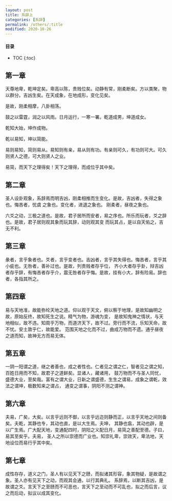 ```yaml
---
layout: post
title: 系辞上
categories: [系辞]
permalink: /others/:title
modified: 2020-10-26
---
```


#### 目录

* TOC
{:toc}

## 第一章

天尊地卑，乾坤定矣。卑高以陈，贵贱位矣。动静有常，刚柔断矣。方以类聚，物以群分。吉凶生矣。在天成象，在地成形，变化见矣。

是故，刚柔相摩，八卦相荡。

鼓之以雷霆，润之以风雨。日月运行，一寒一署。乾道成男，坤道成女。

乾知大始，坤作成物。

乾以易知，坤以简能。

易则易知，简则易从。易知则有亲，易从则有功。有亲则可久，有功则可大。可久则贤人之德，可大则贤人之业。

易简，而天下之理得矣！天下之理得，而成位乎其中矣。


## 第二章

圣人设卦观象，系辞焉而明吉凶，刚柔相推而生变化。是故，吉凶者，失得之象也。悔吝者，忧虞 之象也。变化者，进退之象也。
刚柔者，昼夜之象也。

六爻之动，三极之道也。是故，君子居所而安者，易之序也。所乐而玩者，爻之辞也。是故，君子居则观其象而玩其辞，动则观其变
而玩其占，是以自天佑之，吉无不利。


## 第三章

彖者，言乎象者也。爻者，言乎变者也。吉凶者，言乎其失得也。悔吝者，言乎其小疵也。无咎者，善补过也。是故，列贵贱者存乎位，
齐小大者存乎卦，辩吉凶者存乎辞，有悔吝者存乎介，震无咎者存乎悔。是故，挂有小大，辞有险易。辞也者，各指其所之。


## 第四章

易与天地准，故能弥纶天地之道。仰以观于天文，俯以察于地理，是故知幽明之故，原始反终，故知死生之说。精气为物，游魂为变，
是故知鬼神之情状，与天地相似，故不违。知周乎万物，而道济天下，故不过。旁行而不流，乐知天命，故不忧。安土敦乎仁，故能爱。
范围天地之化而不过，曲成万物而不遗。通乎昼夜之道而知，故神无方而易无体。


## 第五章

一阴一阳谓之道，继之者善也，成之者性也。仁者见之谓之仁，智者见之谓之知，百姓日用而不知，故君子之道鲜矣。显诸人，藏诸用，
鼓万物而不与圣人同忧，盛德大业，至矣哉。富有之谓大业，日新之谓盛德，生生之谓易，成象之谓乾，效法之谓坤，极数知来之谓占，
通变之谓事，阴阳不测之谓神。


## 第六章

夫易，广矣，大矣。以言乎远则不御，以言乎远迩则静而正，以言乎天地之间则备矣。夫乾，其静也专，其动也直，是以大生焉。夫坤，
其静也翕，其动也辟，是以广生焉。广大配天地，变通配四时，阴阳之义配日月，易简之善配至德。子曰，易其至矣乎。夫易，
圣人之所以崇德而广业也。知崇礼卑，崇效天，卑法地，天地设位而易行乎其中矣。


## 第七章

成性存存，道义之门，圣人有以见天下之赜，而拟诸其形容，象其物疑，是故谓之象。圣人亦有见天下之动，而观其会通，以行其典礼。
系辞焉，以断其吉凶，是故谓之爻。言天下之至赜而不可恶也，言天下之至动而不可乱也，拟之而后言，议之而后动，拟议以成其变化。

